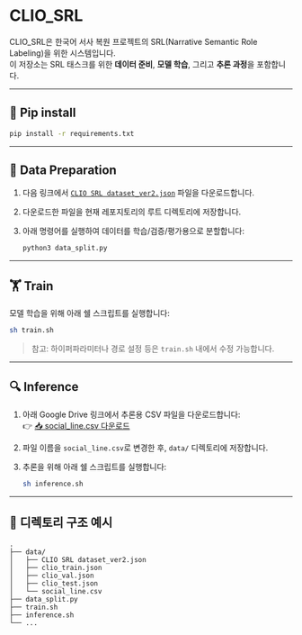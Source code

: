 # CLIO_SRL

CLIO_SRL은 한국어 서사 복원 프로젝트의 SRL(Narrative Semantic Role Labeling)을 위한 시스템입니다.  
이 저장소는 SRL 태스크를 위한 **데이터 준비**, **모델 학습**, 그리고 **추론 과정**을 포함합니다.

---

## 🧐 Pip install 

```bash
pip install -r requirements.txt
```

---

## 📂 Data Preparation

1. 다음 링크에서 [`CLIO SRL dataset_ver2.json`](https://github.com/clioisds/Narrative_mining/tree/main) 파일을 다운로드합니다.
2. 다운로드한 파일을 현재 레포지토리의 루트 디렉토리에 저장합니다.
3. 아래 명령어를 실행하여 데이터를 학습/검증/평가용으로 분할합니다:

    ```bash
    python3 data_split.py
    ```

---

## 🏋️ Train

모델 학습을 위해 아래 쉘 스크립트를 실행합니다:

```bash
sh train.sh
```

> 참고: 하이퍼파라미터나 경로 설정 등은 `train.sh` 내에서 수정 가능합니다.

---

## 🔍 Inference

1. 아래 Google Drive 링크에서 추론용 CSV 파일을 다운로드합니다:  
   👉 [📥 social_line.csv 다운로드](https://drive.google.com/file/d/1kq9_K7CwQJ_k7XOhq4p3Czm-AcS_ePy9/view?usp=sharing)

2. 파일 이름을 `social_line.csv`로 변경한 후, `data/` 디렉토리에 저장합니다.

3. 추론을 위해 아래 쉘 스크립트를 실행합니다:

    ```bash
    sh inference.sh
    ```

---

## 📁 디렉토리 구조 예시

```text
.
├── data/
│   ├── CLIO SRL dataset_ver2.json
│   ├── clio_train.json
│   ├── clio_val.json
│   ├── clio_test.json
│   └── social_line.csv
├── data_split.py
├── train.sh
├── inference.sh
└── ...
```
